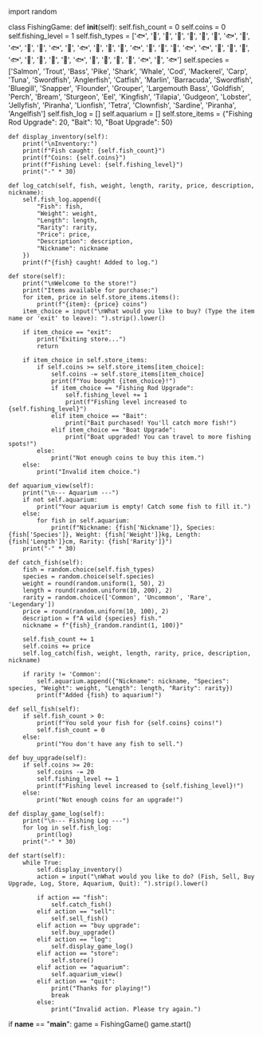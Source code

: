 import random

class FishingGame:
    def __init__(self):
        self.fish_count = 0
        self.coins = 0
        self.fishing_level = 1
        self.fish_types = ['🐟', '🐠', '🐡', '🦈', '🐋', '🐠', '🐡', '🐟', '🐠', '🐟', '🐋', '🐡', '🐟', '🐠', '🐟', '🐠', '🐡', '🐠', '🐟', 
                          '🐋', '🐡', '🐠', '🐟', '🐟', '🐠', '🐋', '🐠', '🐟', '🐋', '🐠', '🐠', '🐡', '🐟', '🐋', '🐠', '🐠', '🐡', '🐟', 
                          '🐋', '🐟']
        self.species = ['Salmon', 'Trout', 'Bass', 'Pike', 'Shark', 'Whale', 'Cod', 'Mackerel', 'Carp', 'Tuna', 'Swordfish', 'Anglerfish', 
                        'Catfish', 'Marlin', 'Barracuda', 'Swordfish', 'Bluegill', 'Snapper', 'Flounder', 'Grouper', 'Largemouth Bass', 'Goldfish', 
                        'Perch', 'Bream', 'Sturgeon', 'Eel', 'Kingfish', 'Tilapia', 'Gudgeon', 'Lobster', 'Jellyfish', 'Piranha', 'Lionfish', 
                        'Tetra', 'Clownfish', 'Sardine', 'Piranha', 'Angelfish']
        self.fish_log = []
        self.aquarium = []
        self.store_items = {"Fishing Rod Upgrade": 20, "Bait": 10, "Boat Upgrade": 50}

    def display_inventory(self):
        print("\nInventory:")
        print(f"Fish caught: {self.fish_count}")
        print(f"Coins: {self.coins}")
        print(f"Fishing Level: {self.fishing_level}")
        print("-" * 30)

    def log_catch(self, fish, weight, length, rarity, price, description, nickname):
        self.fish_log.append({
            "Fish": fish,
            "Weight": weight,
            "Length": length,
            "Rarity": rarity,
            "Price": price,
            "Description": description,
            "Nickname": nickname
        })
        print(f"{fish} caught! Added to log.")

    def store(self):
        print("\nWelcome to the store!")
        print("Items available for purchase:")
        for item, price in self.store_items.items():
            print(f"{item}: {price} coins")
        item_choice = input("\nWhat would you like to buy? (Type the item name or 'exit' to leave): ").strip().lower()

        if item_choice == "exit":
            print("Exiting store...")
            return

        if item_choice in self.store_items:
            if self.coins >= self.store_items[item_choice]:
                self.coins -= self.store_items[item_choice]
                print(f"You bought {item_choice}!")
                if item_choice == "Fishing Rod Upgrade":
                    self.fishing_level += 1
                    print(f"Fishing level increased to {self.fishing_level}")
                elif item_choice == "Bait":
                    print("Bait purchased! You'll catch more fish!")
                elif item_choice == "Boat Upgrade":
                    print("Boat upgraded! You can travel to more fishing spots!")
            else:
                print("Not enough coins to buy this item.")
        else:
            print("Invalid item choice.")

    def aquarium_view(self):
        print("\n--- Aquarium ---")
        if not self.aquarium:
            print("Your aquarium is empty! Catch some fish to fill it.")
        else:
            for fish in self.aquarium:
                print(f"Nickname: {fish['Nickname']}, Species: {fish['Species']}, Weight: {fish['Weight']}kg, Length: {fish['Length']}cm, Rarity: {fish['Rarity']}")
        print("-" * 30)

    def catch_fish(self):
        fish = random.choice(self.fish_types)
        species = random.choice(self.species)
        weight = round(random.uniform(1, 50), 2)
        length = round(random.uniform(10, 200), 2)
        rarity = random.choice(['Common', 'Uncommon', 'Rare', 'Legendary'])
        price = round(random.uniform(10, 100), 2)
        description = f"A wild {species} fish."
        nickname = f"{fish}_{random.randint(1, 100)}"
        
        self.fish_count += 1
        self.coins += price
        self.log_catch(fish, weight, length, rarity, price, description, nickname)
        
        if rarity != 'Common':
            self.aquarium.append({"Nickname": nickname, "Species": species, "Weight": weight, "Length": length, "Rarity": rarity})
            print(f"Added {fish} to aquarium!")
        
    def sell_fish(self):
        if self.fish_count > 0:
            print(f"You sold your fish for {self.coins} coins!")
            self.fish_count = 0
        else:
            print("You don't have any fish to sell.")

    def buy_upgrade(self):
        if self.coins >= 20:
            self.coins -= 20
            self.fishing_level += 1
            print(f"Fishing level increased to {self.fishing_level}!")
        else:
            print("Not enough coins for an upgrade!")

    def display_game_log(self):
        print("\n--- Fishing Log ---")
        for log in self.fish_log:
            print(log)
        print("-" * 30)

    def start(self):
        while True:
            self.display_inventory()
            action = input("\nWhat would you like to do? (Fish, Sell, Buy Upgrade, Log, Store, Aquarium, Quit): ").strip().lower()

            if action == "fish":
                self.catch_fish()
            elif action == "sell":
                self.sell_fish()
            elif action == "buy upgrade":
                self.buy_upgrade()
            elif action == "log":
                self.display_game_log()
            elif action == "store":
                self.store()
            elif action == "aquarium":
                self.aquarium_view()
            elif action == "quit":
                print("Thanks for playing!")
                break
            else:
                print("Invalid action. Please try again.")

if __name__ == "__main__":
    game = FishingGame()
    game.start()
